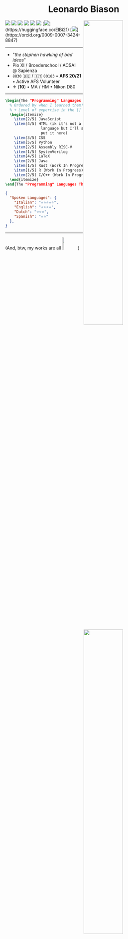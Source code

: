 <h1 align="center">Leonardo Biason</h1>

<img align="right" src="https://i.imgur.com/T3kJAdb.png" width="50%">
<img align="right" src="https://i.imgur.com/U0j1l6V.png" width="50%">
<img align="right" src="https://i.imgur.com/HVvAkeT.png" width="50%">


[![](https://img.shields.io/badge/-leonardo_biason-informational?style=for-the-badge&logo=Linkedin&logoColor=white&link=https://www.linkedin.com/in/leonardobiason/)](https://www.linkedin.com/in/leonardobiason)
[![](https://img.shields.io/badge/-Diapa-orange?style=for-the-badge&logo=Reddit&logoColor=white&link=https://www.reddit.com/user/diapa_/)](https://www.reddit.com/user/diapa_)
[![](https://img.shields.io/badge/-ElBi2112-blueviolet?style=for-the-badge&logo=Twitch&logoColor=white&link=https://www.twitch.tv/elbi2112/)](https://www.twitch.tv/elbi2112)
[![](https://img.shields.io/badge/-Diapa-9cf?style=for-the-badge&logo=X&logoColor=black&link=https://www.twitter.com/diapa_/)](https://www.twitter.com/diapa_)
[![](https://img.shields.io/badge/-Leonardo_Diapa-critical?style=for-the-badge&logo=YouTube&logoColor=white&link=https://www.youtube.com/@diapa_/)](https://www.youtube.com/@diapa_)
[![](https://img.shields.io/badge/-Leonardo_Diapa-7851a9?style=for-the-badge&logo=Mastodon&logoColor=white&link=https://mastodon.social/@diapa)](https://mastodon.social/@diapa)
[![](https://img.shields.io/badge/-ElBi21-ecc948?style=for-the-badge&logo=HuggingFace&logoColor=black&link=[[https://mastodon.social/@diapa](https://huggingface.co/ElBi21)](https://huggingface.co/ElBi21))](https://huggingface.co/ElBi21)
[![](https://img.shields.io/badge/-Leonardo_Biason-9dd56e?style=for-the-badge&logo=ORCID&logoColor=black&link=[https://orcid.org/0009-0007-3424-8847](https://orcid.org/0009-0007-3424-8847))](https://orcid.org/0009-0007-3424-8847)


---

- "_the stephen hawking of bad ideas_"
- Pio XI / Broederschool / ACSAI @ Sapienza
- `8830` 🇧🇪 / 🇮🇹 `00183` • **AFS 20/21** • Active AFS Volunteer
- ⚜️ (**10**) • MA / HM • Nikon D80

---

```latex
\begin{The "Programming" Languages That I Know}
  % Ordered by when I learned them! 
  % + Level of expertise in the []
  \begin{itemize}
    \item[2/5] JavaScript
    \item[4/5] HTML (ik it's not a programming
                language but I'll still
                put it here)
    \item[3/5] CSS
    \item[5/5] Python
    \item[2/5] Assembly RISC-V
    \item[1/5] SystemVerilog
    \item[4/5] LaTeX
    \item[2/5] Java
    \item[1/5] Rust (Work In Progress)
    \item[1/5] R (Work In Progress)
    \item[2/5] C/C++ (Work In Progress)
  \end{itemize}
\end{The "Programming" Languages That I Know}
```

```json
{
  "Spoken Languages": {
    "Italian": "⭐⭐⭐⭐⭐",
    "English": "⭐⭐⭐⭐",
    "Dutch": "⭐⭐⭐",
    "Spanish": "⭐⭐"
  },
}
```
---

(And, btw, my works are all <a href="https://brainmade.org"><img width="10%" src="https://brainmade.org/white-logo.png"></a>)
